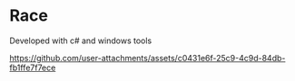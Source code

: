 # Race
Developed with c# and windows tools


https://github.com/user-attachments/assets/c0431e6f-25c9-4c9d-84db-fb1ffe7f7ece

